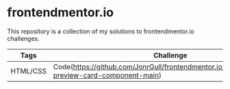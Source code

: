# frontendmentor.io

This repository is a collection of my solutions to frontendmentor.io challenges.

| Tags     | Challenge                                                                                         |
| -------- | ------------------------------------------------------------------------------------------------- |
| HTML/CSS | Code(https://github.com/JonrGull/frontendmentor.io/tree/main/product-preview-card-component-main) |
